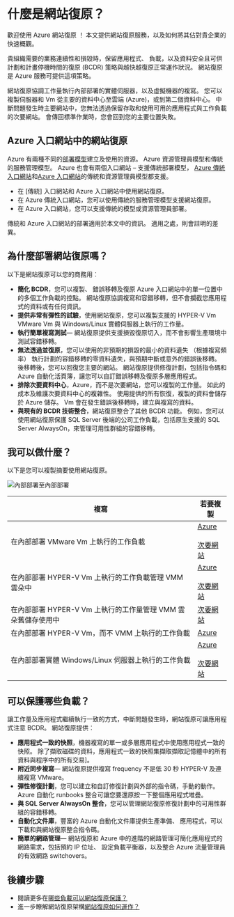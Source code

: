 <properties
    pageTitle="什麼是網站復原？ |Microsoft Azure"
    description="提供以下概觀 Azure 網站修復服務，然後摘要列出部署案例。"
    services="site-recovery"
    documentationCenter=""
    authors="rayne-wiselman"
    manager="cfreeman"
    editor=""/>

<tags
    ms.service="site-recovery"
    ms.devlang="na"
    ms.topic="get-started-article"
    ms.tgt_pltfrm="na"
    ms.workload="storage-backup-recovery"
    ms.date="10/13/2016"
    ms.author="raynew"/>

#  <a name="what-is-site-recovery"></a>什麼是網站復原？

歡迎使用 Azure 網站復原 ！ 本文提供網站復原服務，以及如何將其佔對貴企業的快速概觀。

貴組織需要的業務連續性和損毀時，保留應用程式、 負載，以及資料安全且可供計劃和計畫停機時間的復原 (BCDR) 策略與越快越復原正常運作狀況。 網站復原是 Azure 服務可提供這項策略。

網站復原協調工作量執行內部部署的實體伺服器，以及虛擬機器的複寫。 您可以複製伺服器和 Vm 從主要的資料中心至雲端 (Azure)，或到第二個資料中心。 中斷問題發生時主要網站中，您無法透過保留存取和使用可用的應用程式與工作負載的次要網站。 會傳回標準作業時，您會回到您的主要位置失敗。

## <a name="site-recovery-in-the-azure-portal"></a>Azure 入口網站中的網站復原

Azure 有兩種不同的[部署模型](../resource-manager-deployment-model.md)建立及使用的資源。 Azure 資源管理員模型和傳統的服務管理模型。 Azure 也會有兩個入口網站 – 支援傳統部署模型， [Azure 傳統入口網站](https://manage.windowsazure.com/)和[Azure 入口網站](https://portal.azure.com)的傳統和資源管理員模型都支援。

- 在 [傳統] 入口網站和 Azure 入口網站中使用網站復原。
- 在 Azure 傳統入口網站，您可以使用傳統的服務管理模型支援網站復原。
- 在 Azure 入口網站，您可以支援傳統的模型或資源管理員部署。 

傳統和 Azure 入口網站的部署適用於本文中的資訊。 適用之處，則會註明的差異。


## <a name="why-deploy-site-recovery"></a>為什麼部署網站復原嗎？

以下是網站復原可以您的商務用︰

- **簡化 BCDR**，您可以複製、 錯誤移轉及復原 Azure 入口網站中的單一位置中的多個工作負載的控點。 網站復原協調複寫和容錯移轉，但不會攔截您應用程式的資料或有任何資訊。
- **提供非常有彈性的試驗**，使用網站復原，您可以複製支援的 HYPER-V Vm VMware Vm 與 Windows/Linux 實體伺服器上執行的工作量。
- **執行簡單複寫測試**— 網站復原提供支援損毀復原切入，而不會影響生產環境中測試容錯移轉。
- **無法透過並復原**，您可以使用的非預期的損毀的最小的資料遺失 （根據複寫頻率） 執行計劃的容錯移轉的零資料遺失，與預期中斷或意外的錯誤後移轉。 後移轉後，您可以回復您主要的網站。 網站復原提供修復計劃，包括指令碼和 Azure 自動化活頁簿，讓您可以自訂錯誤移轉及復原多層應用程式。
- **排除次要資料中心**，Azure，而不是次要網站，您可以複製的工作量。 如此的成本及維護次要資料中心的複雜性。 使用提供的所有恢復，複製的資料會儲存於 Azure 儲存。 Vm 會在發生錯誤後移轉時，建立與複寫的資料。
- **與現有的 BCDR 技術整合**，網站復原整合了其他 BCDR 功能。 例如，您可以使用網站復原保護 SQL Server 後端的公司工作負載，包括原生支援的 SQL Server AlwaysOn，來管理可用性群組的容錯移轉。

## <a name="what-can-i-replicate"></a>我可以做什麼？

以下是您可以複製摘要使用網站復原。

![內部部署至內部部署](./media/site-recovery-overview/asr-overview-graphic.png)

**複寫** | **若要複製** 
---|---
在內部部署 VMware Vm 上執行的工作負載 | [Azure](site-recovery-vmware-to-azure-classic.md)<br/><br/> [次要網站](site-recovery-vmware-to-vmware.md)
在內部部署 HYPER-V Vm 上執行的工作負載管理 VMM 雲朵中  | [Azure](site-recovery-vmm-to-azure.md)<br/><br/> [次要網站](site-recovery-vmm-to-vmm.md) 
在內部部署 HYPER-V Vm 上執行的工作量管理 VMM 雲朵舊儲存使用中|  [次要網站](site-recovery-vmm-san.md)
在內部部署 HYPER-V Vm，而不 VMM 上執行的工作負載 | [Azure](site-recovery-hyper-v-site-to-azure.md)
在內部部署實體 Windows/Linux 伺服器上執行的工作負載 | [Azure](site-recovery-vmware-to-azure-classic.md)<br/><br/> [次要網站](site-recovery-vmware-to-vmware.md)


## <a name="what-workloads-can-i-protect"></a>可以保護哪些負載？

讓工作量及應用程式繼續執行一致的方式，中斷問題發生時，網站復原可讓應用程式注意 BCDR。 網站復原提供︰

- **應用程式一致的快照**，機器複寫的單一或多層應用程式中使用應用程式一致的快照。 除了擷取磁碟的資料，應用程式一致的快照集擷取擷取記憶體中的所有資料與程序中的所有交易]。
- **附近同步複寫**— 網站復原提供複寫 frequency 不是低 30 秒 HYPER-V 及連續複寫 VMware。
- **彈性修復計劃**，您可以建立和自訂修復計劃與外部的指令碼，手動的動作。 Azure 自動化 runbooks 整合可讓您要還原按一下整個應用程式堆疊。
- **與 SQL Server AlwaysOn 整合**，您可以管理網站復原修復計劃中的可用性群組的容錯移轉。
- **自動化文件庫**，豐富的 Azure 自動化文件庫提供生產準備、 應用程式，可以下載和與網站復原整合指令碼。
- **簡單的網路管理**— 網站復原和 Azure 中的進階的網路管理可簡化應用程式的網路需求，包括預約 IP 位址、 設定負載平衡器，以及整合 Azure 流量管理員的有效網路 switchovers。


## <a name="next-steps"></a>後續步驟

- 閱讀更多在[哪些負載可以網站復原保護？](site-recovery-workload.md)
- 進一步瞭解網站復原架構[網站復原如何運作？](site-recovery-components.md)
 
